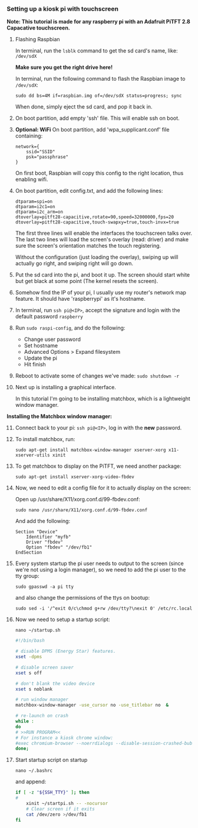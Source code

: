 ### Setting up a kiosk pi with touchscreen
**Note: This tutorial is made for any raspberry pi with an Adafruit PiTFT 2.8 Capacative touchscreen.**

1. Flashing Raspbian

    In terminal, run the `lsblk` command to get the sd card's name, like: `/dev/sdX`

    **Make sure you get the right drive here!**

    In terminal, run the following command to flash the Raspbian image to `/dev/sdX`:
    ```
    sudo dd bs=4M if=raspbian.img of=/dev/sdX status=progress; sync
    ```

    When done, simply eject the sd card, and pop it back in.

2. On boot partition, add empty 'ssh' file. This will enable ssh on boot.

3. **Optional: WiFi** On boot partition, add 'wpa_supplicant.conf' file containing:

    ```
    network={
        ssid="SSID"
        psk="passphrase"
    }
    ```

    On first boot, Raspbian will copy this config to the right location, thus enabling wifi.

4. On boot partition, edit config.txt, and add the following lines:

    ```
    dtparam=spi=on
    dtparam=i2c1=on
    dtparam=i2c_arm=on
    dtoverlay=pitft28-capacitive,rotate=90,speed=32000000,fps=20
    dtoverlay=pitft28-capacitive,touch-swapxy=true,touch-invx=true
    ```

    The first three lines will enable the interfaces the touchscreen talks over.
    The last two lines will load the screen's overlay (read: driver) and make sure the screen's orientation matches the touch registering.
    
    Without the configuration (just loading the overlay), swiping up will actually go right, and swiping right will go down.


5. Put the sd card into the pi, and boot it up. The screen should start white but get black at some point (The kernel resets the screen).

6. Somehow find the IP of your pi, I usually use my router's network map feature. It should have 'raspberrypi' as it's hostname.

7. In terminal, run `ssh pi@<IP>`, accept the signature and login with the default password `raspberry`

8. Run `sudo raspi-config`, and do the following:
    * Change user password
    * Set hostname
    * Advanced Options > Expand filesystem
    * Update the pi
    * Hit finish

9. Reboot to activate some of changes we've made: `sudo shutdown -r`

10. Next up is installing a graphical interface.

    In this tutorial I'm going to be installing matchbox, which is a lightweight window manager.

**Installing the Matchbox window manager:**

11. Connect back to your pi: `ssh pi@<IP>`, log in with the **new** password.

12. To install matchbox, run:

    ```
    sudo apt-get install matchbox-window-manager xserver-xorg x11-xserver-utils xinit
    ```

13. To get matchbox to display on the PiTFT, we need another package:

    ```
    sudo apt-get install xserver-xorg-video-fbdev
    ```

14. Now, we need to edit a config file for it to actually display on the screen:

    Open up /usr/share/X11/xorg.conf.d/99-fbdev.conf:

    ```
    sudo nano /usr/share/X11/xorg.conf.d/99-fbdev.conf 
    ```

    And add the following:

    ```
    Section "Device"  
        Identifier "myfb"
        Driver "fbdev"
        Option "fbdev" "/dev/fb1"
    EndSection
    ```

15. Every system startup the pi user needs to output to the screen (since we're not using a login manager), so we need to add the pi user to the tty group:

    ```
    sudo gpasswd -a pi tty
    ```

    and also change the permissions of the ttys on bootup:

    ```
    sudo sed -i '/^exit 0/c\chmod g+rw /dev/tty?\nexit 0' /etc/rc.local
    ```

16. Now we need to setup a startup script:

    ```
    nano ~/startup.sh
    ```

    ```bash
    #!/bin/bash

    # disable DPMS (Energy Star) features.
    xset -dpms

    # disable screen saver
    xset s off

    # don't blank the video device
    xset s noblank

    # run window manager
    matchbox-window-manager -use_cursor no -use_titlebar no  &

    # re-launch on crash
    while :
    do
    # >>RUN PROGRAM<<
    # For instance a kiosk chrome window:
    #exec chromium-browser --noerrdialogs --disable-session-crashed-bubble --disable-infobars --disable-translate --disable-cache --disk-cache-dir=/dev/null --disk-cache-size=1 --app=[url]
    done;
    ```

17. Start startup script on startup

    ```
    nano ~/.bashrc
    ```

    and append:

    ```bash
    if [ -z "${SSH_TTY}" ]; then
    # 
        xinit ~/startpi.sh -- -nocursor
        # Clear screen if it exits   
        cat /dev/zero >/dev/fb1
    fi
    ```

